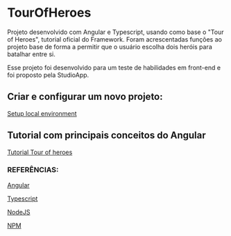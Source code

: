 # TourOfHeroes

Projeto desenvolvido com Angular e Typescript, usando como base o "Tour of Heroes", tutorial oficial do Framework. Foram acrescentadas funções ao projeto base de forma a permitir que o usuário escolha dois heróis para batalhar entre si.

Esse projeto foi desenvolvido para um teste de habilidades em front-end e foi proposto pela StudioApp.

## Criar e configurar um novo projeto:

[Setup local environment](https://angular.io/docs/ts/latest/guide/setup.html)

## Tutorial com principais conceitos do Angular

[Tutorial Tour of heroes](https://angular.io/docs/ts/latest/tutorial/)

### REFERÊNCIAS:

[Angular](https://angular.io/)

[Typescript](https://www.typescriptlang.org/)

[NodeJS](https://nodejs.org/en/)

[NPM](https://www.npmjs.com)
